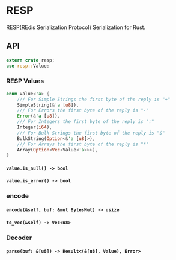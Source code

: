 # RESP

RESP(REdis Serialization Protocol) Serialization for Rust.

## API

```Rust
extern crate resp;
use resp::Value;
```

### RESP Values

```Rust
enum Value<'a> {
    /// For Simple Strings the first byte of the reply is "+"
    SimpleString(&'a [u8]),
    /// For Errors the first byte of the reply is "-"
    Error(&'a [u8]),
    /// For Integers the first byte of the reply is ":"
    Integer(i64),
    /// For Bulk Strings the first byte of the reply is "$"
    BulkString(Option<&'a [u8]>),
    /// For Arrays the first byte of the reply is "*"
    Array(Option<Vec<Value<'a>>>),
}
```

#### `value.is_null() -> bool`

#### `value.is_error() -> bool`

### encode


#### `encode(&self, buf: &mut BytesMut) -> usize`

#### `to_vec(&self) -> Vec<u8>`

### Decoder

#### ``parse(buf: &[u8]) -> Result<(&[u8], Value), Error>``
